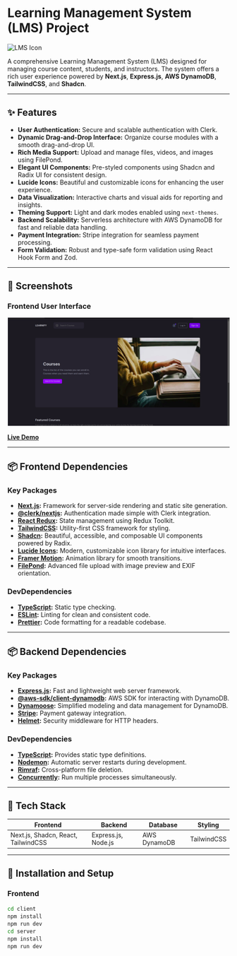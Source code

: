 # Learning Management System (LMS) Project

![LMS Icon](https://img.icons8.com/color/48/000000/graduation-cap.png)

A comprehensive Learning Management System (LMS) designed for managing course content, students, and instructors. The system offers a rich user experience powered by **Next.js**, **Express.js**, **AWS DynamoDB**, **TailwindCSS**, and **Shadcn**.

---

## ✨ Features

- **User Authentication:** Secure and scalable authentication with Clerk.
- **Dynamic Drag-and-Drop Interface:** Organize course modules with a smooth drag-and-drop UI.
- **Rich Media Support:** Upload and manage files, videos, and images using FilePond.
- **Elegant UI Components:** Pre-styled components using Shadcn and Radix UI for consistent design.
- **Lucide Icons:** Beautiful and customizable icons for enhancing the user experience.
- **Data Visualization:** Interactive charts and visual aids for reporting and insights.
- **Theming Support:** Light and dark modes enabled using `next-themes`.
- **Backend Scalability:** Serverless architecture with AWS DynamoDB for fast and reliable data handling.
- **Payment Integration:** Stripe integration for seamless payment processing.
- **Form Validation:** Robust and type-safe form validation using React Hook Form and Zod.

---

## 📸 Screenshots

### Frontend User Interface

![Frontend Screenshot](https://github.com/HerbertNtim/learnify-LMS/blob/main/client/public/learnify.png)

[**Live Demo**](https://learnify-a1onyhgkl-herbertntims-projects.vercel.app/)

---

## 📦 Frontend Dependencies

### Key Packages
- **[Next.js](https://nextjs.org/):** Framework for server-side rendering and static site generation.
- **[@clerk/nextjs](https://clerk.dev/):** Authentication made simple with Clerk integration.
- **[React Redux](https://react-redux.js.org/):** State management using Redux Toolkit.
- **[TailwindCSS](https://tailwindcss.com/):** Utility-first CSS framework for styling.
- **[Shadcn](https://shadcn.dev/):** Beautiful, accessible, and composable UI components powered by Radix.
- **[Lucide Icons](https://lucide.dev/):** Modern, customizable icon library for intuitive interfaces.
- **[Framer Motion](https://www.framer.com/motion/):** Animation library for smooth transitions.
- **[FilePond](https://pqina.nl/filepond/):** Advanced file upload with image preview and EXIF orientation.

### DevDependencies
- **[TypeScript](https://www.typescriptlang.org/):** Static type checking.
- **[ESLint](https://eslint.org/):** Linting for clean and consistent code.
- **[Prettier](https://prettier.io/):** Code formatting for a readable codebase.

---

## 📦 Backend Dependencies

### Key Packages
- **[Express.js](https://expressjs.com/):** Fast and lightweight web server framework.
- **[@aws-sdk/client-dynamodb](https://docs.aws.amazon.com/sdk-for-javascript/):** AWS SDK for interacting with DynamoDB.
- **[Dynamoose](https://dynamoosejs.com/):** Simplified modeling and data management for DynamoDB.
- **[Stripe](https://stripe.com/):** Payment gateway integration.
- **[Helmet](https://helmetjs.github.io/):** Security middleware for HTTP headers.

### DevDependencies
- **[TypeScript](https://www.typescriptlang.org/):** Provides static type definitions.
- **[Nodemon](https://nodemon.io/):** Automatic server restarts during development.
- **[Rimraf](https://github.com/isaacs/rimraf):** Cross-platform file deletion.
- **[Concurrently](https://github.com/open-cli-tools/concurrently):** Run multiple processes simultaneously.

---

## 🚀 Tech Stack

| Frontend                        | Backend               | Database      | Styling     |
|---------------------------------|-----------------------|---------------|-------------|
| Next.js, Shadcn, React, TailwindCSS | Express.js, Node.js | AWS DynamoDB  | TailwindCSS |

---

## 📂 Installation and Setup

### Frontend
```bash
cd client
npm install
npm run dev
cd server
npm install
npm run dev
